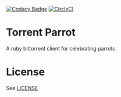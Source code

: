 [![Codacy Badge](https://api.codacy.com/project/badge/Grade/cbba03ee214941c7896f9137e1b01776)](https://app.codacy.com/manual/h3nnn4n/torrent-parrot?utm_source=github.com&utm_medium=referral&utm_content=h3nnn4n/torrent-parrot&utm_campaign=Badge_Grade_Dashboard)
[![CircleCI](https://circleci.com/gh/h3nnn4n/torrent-parrot.svg?style=shield)](https://app.circleci.com/pipelines/github/h3nnn4n/torrent-parrot?branch=master)

# Torrent Parrot

A ruby bittorrent client for celebrating parrots

# License

See [LICENSE](LICENSE)
